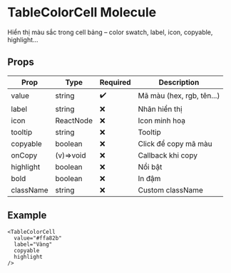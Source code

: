 # TableColorCell Molecule

Hiển thị màu sắc trong cell bảng – color swatch, label, icon, copyable, highlight...

## Props

| Prop        | Type      | Required | Description                |
|-------------|-----------|----------|----------------------------|
| value       | string    | ✔️      | Mã màu (hex, rgb, tên...)  |
| label       | string    | ❌      | Nhãn hiển thị              |
| icon        | ReactNode | ❌      | Icon minh hoạ              |
| tooltip     | string    | ❌      | Tooltip                    |
| copyable    | boolean   | ❌      | Click để copy mã màu       |
| onCopy      | (v)=>void | ❌      | Callback khi copy          |
| highlight   | boolean   | ❌      | Nổi bật                    |
| bold        | boolean   | ❌      | In đậm                     |
| className   | string    | ❌      | Custom className           |

## Example

```tsx
<TableColorCell
  value="#ffa82b"
  label="Vàng"
  copyable
  highlight
/>
